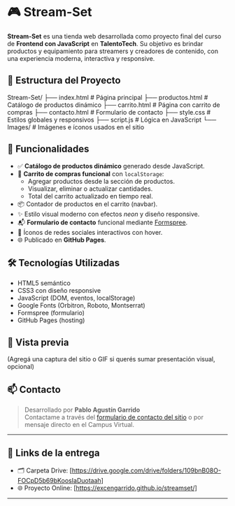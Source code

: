 # 🎮 Stream-Set

**Stream-Set** es una tienda web desarrollada como proyecto final del curso de **Frontend con JavaScript** en **TalentoTech**. Su objetivo es brindar productos y equipamiento para streamers y creadores de contenido, con una experiencia moderna, interactiva y responsive.

## 📁 Estructura del Proyecto

Stream-Set/
├── index.html # Página principal
├── productos.html # Catálogo de productos dinámico
├── carrito.html # Página con carrito de compras
├── contacto.html # Formulario de contacto
├── style.css # Estilos globales y responsivos
├── script.js # Lógica en JavaScript
└── Images/ # Imágenes e íconos usados en el sitio


## 🚀 Funcionalidades

- ✅ **Catálogo de productos dinámico** generado desde JavaScript.
- 🛒 **Carrito de compras funcional** con `localStorage`:
  - Agregar productos desde la sección de productos.
  - Visualizar, eliminar o actualizar cantidades.
  - Total del carrito actualizado en tiempo real.
- 📦 Contador de productos en el carrito (navbar).
- ✨ Estilo visual moderno con efectos *neon* y diseño responsive.
- 📬 **Formulario de contacto** funcional mediante [Formspree](https://formspree.io/).
- 🔗 Íconos de redes sociales interactivos con hover.
- 🌐 Publicado en **GitHub Pages**.

## 🛠️ Tecnologías Utilizadas

- HTML5 semántico
- CSS3 con diseño responsive
- JavaScript (DOM, eventos, localStorage)
- Google Fonts (Orbitron, Roboto, Montserrat)
- Formspree (formulario)
- GitHub Pages (hosting)

## 📸 Vista previa

(Agregá una captura del sitio o GIF si querés sumar presentación visual, opcional)

## 📫 Contacto

> Desarrollado por **Pablo Agustín Garrido**  
> Contactame a través del [formulario de contacto del sitio](contacto.html) o por mensaje directo en el Campus Virtual.

---

## 🔗 Links de la entrega

- 🗂️ Carpeta Drive: [https://drive.google.com/drive/folders/109bnB08O-FOCpD5b69bKoosIaDuotaah]
- 🌐 Proyecto Online: [https://excengarrido.github.io/streamset/]

---

